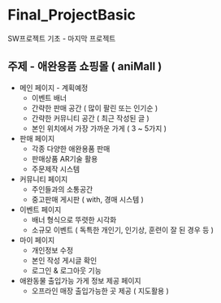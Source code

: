 # Final_ProjectBasic
SW프로젝트 기초 - 마지막 프로젝트

## 주제 - 애완용품 쇼핑몰 ( aniMall )
- 메인 페이지 - 계획예정
	- 이벤트 배너
	- 간략한 판매 공간 ( 많이 팔린 또는 인기순 )
	- 간략한 커뮤니티 공간 ( 최근 작성된 글 )
	- 본인 위치에서 가장 가까운 가게 ( 3 ~ 5가지 )
- 판매 페이지
	- 각종 다양한 애완용품 판매
	- 판매상품 AR기술 활용
	- 주문제작 시스템
- 커뮤니티 페이지
	- 주인들과의 소통공간
	- 중고판매 게시판 ( with, 경매 시스템 )
- 이벤트 페이지
	- 배너 형식으로 뚜렷한 시각화
	- 소규모 이벤트 ( 독특한 개인기, 인기상, 훈련이 잘 된 경우 등 )
- 마이 페이지
	- 개인정보 수정
	- 본인 작성 게시글 확인
	- 로그인 & 로그아웃 기능
- 애완동물 출입가능 가게 정보 제공 페이지
	- 오프라인 매장 출입가능한 곳 제공 ( 지도활용 )
